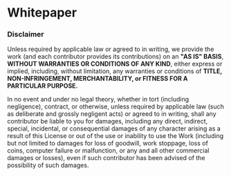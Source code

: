 # Whitepaper

### Disclaimer

Unless required by applicable law or agreed to in writing, we provide the work (and each contributor provides its contributions) on an **"AS IS" BASIS**, **WITHOUT WARRANTIES OR CONDITIONS OF ANY KIND**, either express or implied, including, without limitation, any warranties or conditions of **TITLE, NON-INFRINGEMENT, MERCHANTABILITY, or FITNESS FOR A PARTICULAR PURPOSE.**

In no event and under no legal theory, whether in tort (including negligence), contract, or otherwise, unless required by applicable law (such as deliberate and grossly negligent acts) or agreed to in writing, shall any contributor be liable to you for damages, including any direct, indirect, special, incidental, or consequential damages of any character arising as a result of this License or out of the use or inability to use the Work (including but not limited to damages for loss of goodwill, work stoppage, loss of coins, computer failure or malfunction, or any and all other commercial damages or losses), even if such contributor has been advised of the possibility of such damages.
